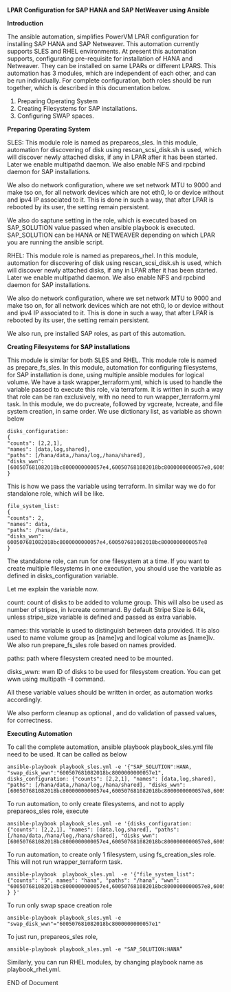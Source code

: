 <b>LPAR Configuration for SAP HANA and SAP NetWeaver using Ansible</b>


<b>Introduction</b>

The ansible automation, simplifies PowerVM LPAR configuration for installing SAP HANA and SAP Netweaver. This automation currently supports SLES and RHEL environments. At present this automation supports, configurating pre-requisite for installation of HANA and Netweaver. They can be installed on same LPARs or different LPARS. 
This automation has 3 modules, which are independent of each other, and can be run individually. For complete configuration, both roles should be run together, which is described in this documentation below.

1)	Preparing Operating System
2)	Creating Filesystems for SAP installations.
3)	Configuring SWAP spaces. 


<b>Preparing Operating System</b>

SLES: 
This module role is named as prepareos_sles. In this module, automation for discovering of disk using rescan_scsi_disk.sh is used, which will discover newly attached disks, if any  in LPAR after it has been started.  Later we enable multipathd daemon. We also enable NFS and rpcbind daemon for SAP installations. 

We also do network configuration, where we set network MTU to 9000 and make tso on, for all network devices which are not eth0, lo or device without and ipv4 IP associated to it. This is done in such a way, that after LPAR is rebooted by its user, the setting remain persistent. 

We also do saptune setting in the role, which is executed based on SAP_SOLUTION value passed when ansible playbook is executed. SAP_SOLUTION can be HANA or NETWEAVER depending on which LPAR you are running the ansible script.

RHEL:
This module role is named as prepareos_rhel.  In this module, automation for discovering of disk using rescan_scsi_disk.sh is used, which will discover newly attached disks, if any  in LPAR after it has been started.  Later we enable multipathd daemon. We also enable NFS and rpcbind daemon for SAP installations. 

We also do network configuration, where we set network MTU to 9000 and make tso on, for all network devices which are not eth0, lo or device without and ipv4 IP associated to it. This is done in such a way, that after LPAR is rebooted by its user, the setting remain persistent. 

We also run, pre installed SAP roles, as part of this automation. 


<b>Creating Filesystems for SAP installations</b>

This module is similar for both SLES and RHEL.
This module role is named as prepare_fs_sles. In this module, automation for configuring filesystems, for SAP installation is done, using multiple ansible modules for logical volume. We have a task wrapper_terraform.yml, which is used to handle the variable passed to execute this role, via terraform. It is written in such a way that role can be ran exclusively, with no need to run wrapper_terraform.yml task.
In this module, we do pvcreate, followed by vgcreate, lvcreate, and file system creation, in same order. We use dictionary list, as variable as shown below

```
disks_configuration: 
{
"counts": [2,2,1], 
"names": [data,log,shared], 
"paths": [/hana/data,/hana/log,/hana/shared], 
"disks_wwn": [600507681082018bc8000000000057e4,600507681082018bc8000000000057e8,600507681082018bc8000000000057e5,600507681082018bc8000000000057e6,600507681082018bc8000000000057e7]}
}
```
This is how we pass the variable using terraform. In similar way we do for standalone role, which will be  like.
```
file_system_list: 
{
"counts": 2, 
"names": data, 
"paths": /hana/data, 
"disks_wwn": 600507681082018bc8000000000057e4,600507681082018bc8000000000057e8
}
```
The standalone role, can run for one filesystem at a time. If you want to create multiple filesystems in one execution, you should use the variable as defined in disks_configuration variable. 

Let me explain the variable now. 

count: count of disks to be added to  volume group. This will also be used as number of stripes, in lvcreate command. By default Stripe Size is 64k, unless stripe_size variable is defined and passed as extra variable.

names: this variable is used to distinguish between data provided. It is also used to name volume group as [name]vg and logical volume as [name]lv. We also run prepare_fs_sles role based on names provided. 

paths: path where filesystem created need to be mounted. 

disks_wwn: wwn ID of disks to be used for filesystem creation. You can get wwn using multipath -ll command. 

All these variable values should be written in order, as automation works accordingly. 

We also perform cleanup as optional , and do validation of passed values, for correctness. 

<b>Executing Automation</b>

To call the complete automation, ansible playbook playbook_sles.yml file need to be used. It can be called as below
```
ansible-playbook playbook_sles.yml -e '{"SAP_SOLUTION":HANA, "swap_disk_wwn":"600507681082018bc8000000000057e1", disks_configuration: {"counts": [2,2,1], "names": [data,log,shared], "paths": [/hana/data,/hana/log,/hana/shared], "disks_wwn": [600507681082018bc8000000000057e4,600507681082018bc8000000000057e8,600507681082018bc8000000000057e5,600507681082018bc8000000000057e6,600507681082018bc8000000000057e7]}}'
```
To run automation, to only create filesystems, and not to apply prepareos_sles role, execute

```
ansible-playbook playbook_sles.yml -e '{disks_configuration: {"counts": [2,2,1], "names": [data,log,shared], "paths": [/hana/data,/hana/log,/hana/shared], "disks_wwn": [600507681082018bc8000000000057e4,600507681082018bc8000000000057e8,600507681082018bc8000000000057e5,600507681082018bc8000000000057e6,600507681082018bc8000000000057e7]}}'
```

To run automation, to create only 1 filesystem, using fs_creation_sles role. This will not run wrapper_terraform task.

```
ansible-playbook  playbook_sles.yml  -e '{"file_system_list": {"counts": "5", names": "hana", "paths": "/hana", "wwn": "600507681082018bc8000000000057e4,600507681082018bc8000000000057e8,600507681082018bc8000000000057e5,600507681082018bc8000000000057e6,600507681082018bc8000000000057e7" } }'
```

To run only swap space creation role
```
ansible-playbook playbook_sles.yml -e "swap_disk_wwn"="600507681082018bc8000000000057e1"
```

To just run, prepareos_sles role, 
```
ansible-playbook playbook_sles.yml -e "SAP_SOLUTION:HANA”
```

Similarly, you can run RHEL modules, by changing playbook name as playbook_rhel.yml.

END of Document





